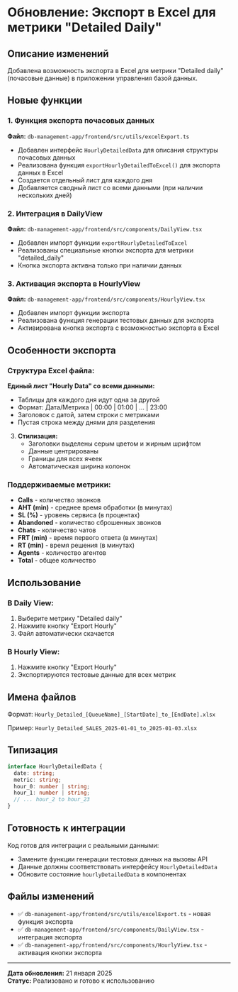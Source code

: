# Обновление: Экспорт в Excel для метрики "Detailed Daily"

## Описание изменений

Добавлена возможность экспорта в Excel для метрики "Detailed daily" (почасовые данные) в приложении управления базой данных.

## Новые функции

### 1. Функция экспорта почасовых данных

**Файл:** `db-management-app/frontend/src/utils/excelExport.ts`

- Добавлен интерфейс `HourlyDetailedData` для описания структуры почасовых данных
- Реализована функция `exportHourlyDetailedToExcel()` для экспорта данных в Excel
- Создается отдельный лист для каждого дня
- Добавляется сводный лист со всеми данными (при наличии нескольких дней)

### 2. Интеграция в DailyView

**Файл:** `db-management-app/frontend/src/components/DailyView.tsx`

- Добавлен импорт функции `exportHourlyDetailedToExcel`
- Реализованы специальные кнопки экспорта для метрики "detailed_daily"
- Кнопка экспорта активна только при наличии данных

### 3. Активация экспорта в HourlyView

**Файл:** `db-management-app/frontend/src/components/HourlyView.tsx`

- Добавлен импорт функции экспорта
- Реализована функция генерации тестовых данных для экспорта
- Активирована кнопка экспорта с возможностью экспорта в Excel

## Особенности экспорта

### Структура Excel файла:

**Единый лист "Hourly Data" со всеми данными:**
- Таблицы для каждого дня идут одна за другой
- Формат: Дата/Метрика | 00:00 | 01:00 | ... | 23:00
- Заголовок с датой, затем строки с метриками
- Пустая строка между днями для разделения

3. **Стилизация:**
   - Заголовки выделены серым цветом и жирным шрифтом
   - Данные центрированы
   - Границы для всех ячеек
   - Автоматическая ширина колонок

### Поддерживаемые метрики:

- **Calls** - количество звонков
- **AHT (min)** - среднее время обработки (в минутах)
- **SL (%)** - уровень сервиса (в процентах)
- **Abandoned** - количество сброшенных звонков
- **Chats** - количество чатов
- **FRT (min)** - время первого ответа (в минутах)
- **RT (min)** - время решения (в минутах)
- **Agents** - количество агентов
- **Total** - общее количество

## Использование

### В Daily View:
1. Выберите метрику "Detailed daily"
2. Нажмите кнопку "Export Hourly"
3. Файл автоматически скачается

### В Hourly View:
1. Нажмите кнопку "Export Hourly" 
2. Экспортируются тестовые данные для всех метрик

## Имена файлов

Формат: `Hourly_Detailed_[QueueName]_[StartDate]_to_[EndDate].xlsx`

Пример: `Hourly_Detailed_SALES_2025-01-01_to_2025-01-03.xlsx`

## Типизация

```typescript
interface HourlyDetailedData {
  date: string;
  metric: string;
  hour_0: number | string;
  hour_1: number | string;
  // ... hour_2 to hour_23
}
```

## Готовность к интеграции

Код готов для интеграции с реальными данными:
- Замените функции генерации тестовых данных на вызовы API
- Данные должны соответствовать интерфейсу `HourlyDetailedData`
- Обновите состояние `hourlyDetailedData` в компонентах

## Файлы изменений

- ✅ `db-management-app/frontend/src/utils/excelExport.ts` - новая функция экспорта
- ✅ `db-management-app/frontend/src/components/DailyView.tsx` - интеграция экспорта
- ✅ `db-management-app/frontend/src/components/HourlyView.tsx` - активация кнопки экспорта

---

**Дата обновления:** 21 января 2025  
**Статус:** Реализовано и готово к использованию 
